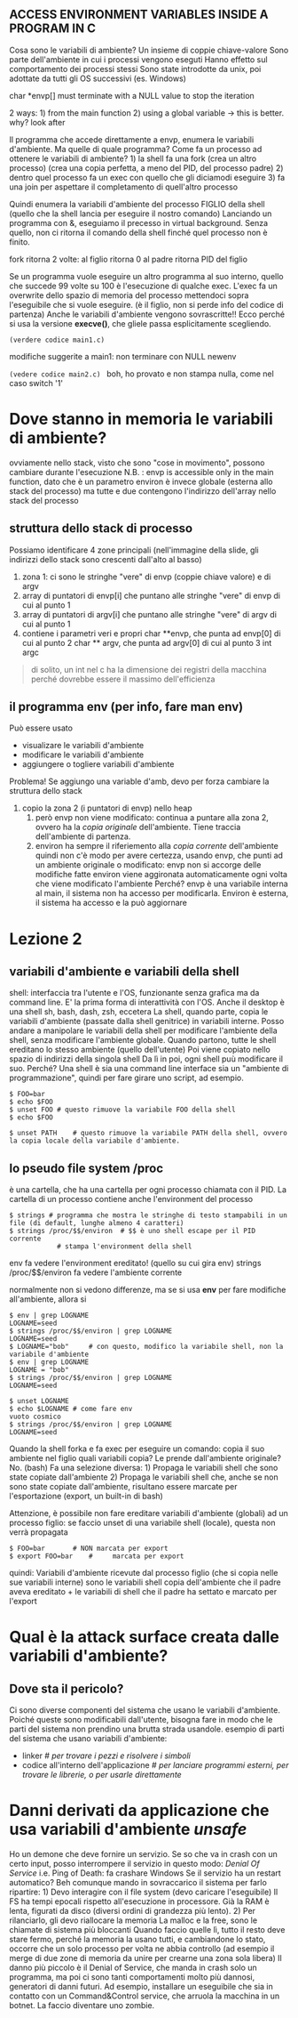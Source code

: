 ## ACCESS ENVIRONMENT VARIABLES INSIDE A PROGRAM IN C

Cosa sono le variabili di ambiente?
	Un insieme di coppie chiave-valore
	Sono parte dell'ambiente in cui i processi vengono eseguti
	Hanno effetto sul comportamento dei processi stessi
	Sono state introdotte da unix, poi adottate da tutti gli OS successivi (es. Windows)


char \*envp[]
	must terminate with a NULL value to stop the iteration

2 ways:
	1) from the main function 
	2) using a global variable 			-> this is better. why? look after


Il programma che accede direttamente a envp, enumera le variabili d'ambiente. Ma quelle di quale programma?
Come fa un processo ad ottenere le variabili di ambiente?
	1) la shell fa una fork (crea un altro processo) (crea una copia perfetta, a meno del PID, del processo padre)
	2) dentro quel processo fa un exec con quello che gli diciamodi eseguire
	3) fa una join per aspettare il completamento di quell'altro processo

Quindi enumera la variabili d'ambiente del processo FIGLIO della shell (quello che la shell lancia per eseguire il nostro comando)
Lanciando un programma con &, eseguiamo il precesso in virtual background.
Senza quello, non ci ritorna il comando della shell finché quel processo non è finito.

fork ritorna 2 volte:
	al figlio ritorna 0
	al  padre ritorna PID del figlio

Se un programma vuole eseguire un altro programma al suo interno, quello che succede 99 volte su 100 è l'esecuzione di qualche exec.
L'exec fa un overwrite dello spazio di memoria del processo mettendoci sopra l'eseguibile che si vuole eseguire. (è il figlio, non si perde info del codice di partenza)
Anche le variabili d'ambiente vengono sovrascritte!! Ecco perché si usa la versione **execve()**, che gliele passa esplicitamente scegliendo.

	(verdere codice main1.c)

modifiche suggerite a main1:
	non terminare con NULL newenv

```(vedere codice main2.c) ```
		boh, ho provato e non stampa nulla, come nel caso switch '1'

# Dove stanno in memoria le variabili di ambiente?
ovviamente nello stack, visto che sono "cose in movimento", possono cambiare durante l'esecuzione
N.B. : envp is accessible only in the main function, dato che è un parametro
	   environ è invece globale (esterna allo stack del processo)
	   ma tutte e due contengono l'indirizzo dell'array nello stack del processo

## struttura dello stack di processo
Possiamo identificare 4 zone principali (nell'immagine della slide, gli indirizzi dello stack sono crescenti dall'alto al basso)
 1) zona 1: ci sono le stringhe "vere" di envp (coppie chiave valore) e di argv
 2) array di puntatori di envp[i] che puntano alle stringhe "vere" di envp di cui al punto 1
 3) array di puntatori di argv[i] che puntano alle stringhe "vere" di argv di cui al punto 1
 4) contiene i parametri veri e propri 
 	char \*\*envp, che punta ad envp[0] di cui al punto 2
 	char \*\* argv, che punta ad argv[0] di cui al punto 3
 	int argc

> di solito, un int nel c ha la dimensione dei registri della macchina
	perché dovrebbe essere il massimo dell'efficienza

## il programma env (per info, fare man env)
Può essere usato
 * visualizare le variabili d'ambiente
 * modificare le variabili d'ambiente
 * aggiungere o togliere variabili d'ambiente

Problema! Se aggiungo una variable d'amb, devo per forza cambiare la struttura dello stack

 1) copio la zona 2 (i puntatori di envp) nello heap
 	1) però envp non viene modificato: continua a puntare alla zona 2, ovvero ha la *copia originale* dell'ambiente. Tiene traccia dell'ambiente di partenza.
 	2) environ ha sempre il riferiemento alla *copia corrente* dell'ambiente
 	quindi non c'è modo per avere certezza, usando envp, che punti ad un ambiente originale o modificato: envp non si accorge delle modifiche fatte
 	environ viene aggironata automaticamente ogni volta che viene modificato l'ambiente
 	Perché? envp è una variabile interna al main, il sistema non ha accesso per modificarla. Environ è esterna, il sistema ha accesso e la può aggiornare


# Lezione 2

## variabili d'ambiente e variabili della shell

shell: interfaccia tra l'utente e l'OS, funzionante senza grafica ma da command line. E' la prima forma di interattività con l'OS.
Anche il desktop è una shell
sh, bash, dash, zsh, eccetera
	La shell, quando parte, copia le variabili d'ambiente (passate dalla shell genitrice) in variabili interne.
	Posso andare a manipolare le variabili della shell per modificare l'ambiente della shell, senza modificare l'ambiente globale.
	Quando partono, tutte le shell ereditano lo stesso ambiente (quello dell'utente)
	Poi viene copiato nello spazio di indirizzi della singola shell
	Da lì in poi, ogni shell puù modificare il suo. Perché?
		Una shell è sia una command line interface sia un "ambiente di programmazione", quindi per fare girare uno script, ad esempio.

	$ FOO=bar
	$ echo $FOO
	$ unset FOO # questo rimuove la variabile FOO della shell
	$ echo $FOO

	$ unset PATH	# questo rimuove la variabile PATH della shell, ovvero la copia locale della variabile d'ambiente.

## lo pseudo file system /proc
è una cartella, che ha una cartella per ogni processo chiamata con il PID.
La cartella di un processo contiene anche l'environment del processo
	
	$ strings # programma che mostra le stringhe di testo stampabili in un file (di default, lunghe almeno 4 caratteri)
	$ strings /proc/$$/environ 	# $$ è uno shell escape per il PID corrente
				# stampa l'environment della shell

env fa vedere l'environment ereditato! (quello su cui gira env)
	strings /proc/$$/environ fa vedere l'ambiente corrente

normalmente non si vedono differenze, ma se si usa **env** per fare modifiche all'ambiente, allora si
	
	$ env | grep LOGNAME
	LOGNAME=seed
	$ strings /proc/$$/environ | grep LOGNAME
	LOGNAME=seed
	$ LOGNAME="bob"		# con questo, modifico la variabile shell, non la variabile d'ambiente
	$ env | grep LOGNAME
	LOGNAME = "bob"
	$ strings /proc/$$/environ | grep LOGNAME
	LOGNAME=seed
      
	$ unset LOGNAME
	$ echo $LOGNAME	# come fare env
    vuoto cosmico
	$ strings /proc/$$/environ | grep LOGNAME
	LOGNAME=seed

Quando la shell forka e fa exec per eseguire un comando:
	copia il suo ambiente nel figlio
		quali variabili copia? Le prende dall'ambiente originale? No.
		(bash) Fa una selezione diversa:
		1) Propaga le variabili shell che sono state copiate dall'ambiente
		2) Propaga le variabili shell che, anche se non sono state copiate dall'ambiente, risultano essere marcate per l'esportazione (export, un built-in di bash)

Attenzione, è possibile non fare ereditare variabili d'ambiente (globali) ad un processo figlio:
	se faccio unset di una variabile shell (locale), questa non verrà propagata


	$ FOO=bar 		# NON marcata per export
	$ export FOO=bar 	#     marcata per export


quindi: Variabili d'ambiente ricevute dal processo figlio (che si copia nelle sue variabili interne) sono le variabili shell copia dell'ambiente che il padre aveva ereditato + le variabili di shell che il padre ha settato e marcato per l'export


# Qual è la attack surface creata dalle variabili d'ambiente?
## Dove sta il pericolo?
Ci sono diverse componenti del sistema che usano le variabili d'ambiente.
Poiché queste sono modificabili dall'utente, bisogna fare in modo che le parti del sistema non prendino una brutta strada usandole.
esempio di parti del sistema che usano variabili d'ambiente: 
* linker  *# per trovare i pezzi e risolvere i simboli*
* codice all'interno dell'applicazione *# per lanciare programmi esterni, per trovare le librerie, o per usarle direttamente*

# Danni derivati da applicazione che usa variabili d'ambiente *unsafe*
Ho un demone che deve fornire un servizio. Se so che va in crash con un certo input, posso interrompere il servizio in questo modo: *Denial Of Service*
	i.e. Ping of Death: fa crashare Windows
Se il servizio ha un restart automatico?
Beh comunque mando in sovraccarico il sistema per farlo ripartire:
	1) Devo interagire con il file system (devo caricare l'eseguibile)
		Il FS ha tempi epocali rispetto all'esecuzione in processore. Già la RAM è lenta, figurati da disco (diversi ordini di grandezza più lento).
	2) Per rilanciarlo, gli devo riallocare la memoria
		La malloc e la free, sono le chiamate di sistema più bloccanti
		Quando faccio quelle lì, tutto il resto deve stare fermo, perché la memoria la usano tutti, e cambiandone lo stato, occorre che un solo processo per volta ne abbia controllo (ad esempio il merge di due zone di memoria da unire per crearne una zona sola libera)
Il danno più piccolo è il Denial of Service, che manda in crash solo un programma, ma poi ci sono tanti comportamenti molto più dannosi, generatori di danni futuri.
Ad esempio, installare un eseguibile che sia in contatto con un Command&Control service, che arruola la macchina in un botnet. La faccio diventare uno zombie. 